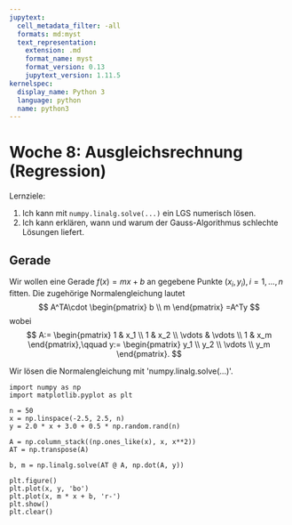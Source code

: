 ```yaml
---
jupytext:
  cell_metadata_filter: -all
  formats: md:myst
  text_representation:
    extension: .md
    format_name: myst
    format_version: 0.13
    jupytext_version: 1.11.5
kernelspec:
  display_name: Python 3
  language: python
  name: python3
---
```


# Woche 8: Ausgleichsrechnung (Regression)

Lernziele:

1. Ich kann mit `numpy.linalg.solve(...)` ein LGS numerisch lösen.
2. Ich kann erklären, wann und warum der Gauss-Algorithmus schlechte Lösungen liefert.

## Gerade

Wir wollen eine Gerade $f(x)=mx+b$ an gegebene Punkte $(x_i,y_i),i=1,\ldots,n$ fitten.
Die zugehörige Normalengleichung lautet
$$
A^TA\cdot
\begin{pmatrix}
    b \\
    m
\end{pmatrix}
=A^Ty
$$
wobei
$$
A:=
\begin{pmatrix}
    1 & x_1 \\
    1 & x_2 \\
    \vdots & \vdots \\
    1 & x_m
\end{pmatrix},\qquad
y:=
\begin{pmatrix}
    y_1 \\
    y_2 \\
    \vdots \\
    y_m
\end{pmatrix}.
$$

Wir lösen die Normalengleichung mit 'numpy.linalg.solve(...)'.

```{code-cell} ipython3
import numpy as np
import matplotlib.pyplot as plt

n = 50
x = np.linspace(-2.5, 2.5, n)
y = 2.0 * x + 3.0 + 0.5 * np.random.rand(n)

A = np.column_stack((np.ones_like(x), x, x**2))
AT = np.transpose(A)

b, m = np.linalg.solve(AT @ A, np.dot(A, y))

plt.figure()
plt.plot(x, y, 'bo')
plt.plot(x, m * x + b, 'r-')
plt.show()
plt.clear()
```